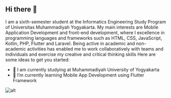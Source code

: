 ## Hi there 👋


I am a sixth-semester student at the Informatics Engineering Study Program of Universitas Muhammadiyah Yogyakarta. My main interests are Mobile Application Development and front-end development, where I excellence in programming languages and frameworks such as HTML, CSS, JavaScript, Kotlin, PHP, Flutter and Laravel. Being active in academic and non-academic activities has enabled me to work collaboratively with teams and individuals and exercise my creative and critical thinking skills
Here are some ideas to get you started:

- 🔭 I am currently studying at Muhammadiyah University of Yogyakarta
- 🌱 I’m currently learning Mobile App Development using Flutter Framework


![alt](https://github-readme-stats.vercel.app/api/top-langs/?username=Priboen&theme=tokyonight&show_icons=true&hide_border=true&layout=compact)
